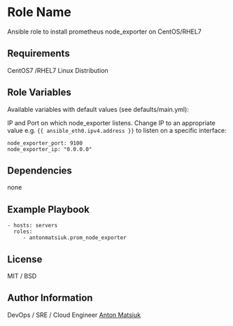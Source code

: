 Role Name
=========

Ansible role to install prometheus node_exporter on CentOS/RHEL7

Requirements
------------

CentOS7 /RHEL7 Linux Distribution

Role Variables
--------------
Available variables with default values (see defaults/main.yml):

IP and Port on which node_exporter listens. Change IP to an appropriate value e.g. `{{ ansible_eth0.ipv4.address }}` 
to listen on a specific interface:

    node_exporter_port: 9100
    node_exporter_ip: "0.0.0.0"


Dependencies
------------
none 

Example Playbook
----------------
    - hosts: servers
      roles:
         - antonmatsiuk.prom_node_exporter

License
-------

MIT / BSD

Author Information
------------------

DevOps / SRE / Cloud Engineer [Anton Matsiuk](https://github.com/antonmatsiuk)